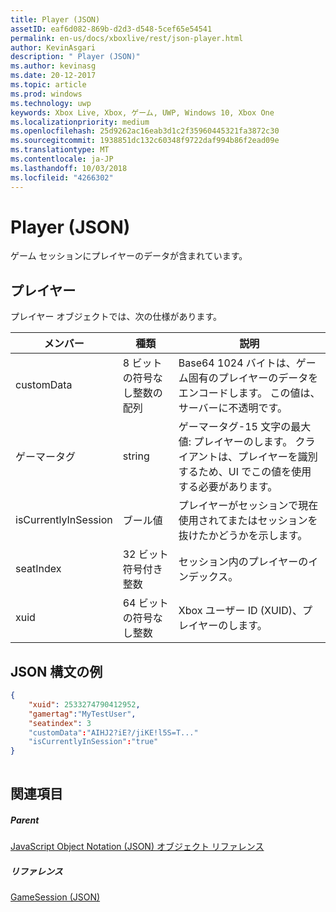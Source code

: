 ```yaml
---
title: Player (JSON)
assetID: eaf6d082-869b-d2d3-d548-5cef65e54541
permalink: en-us/docs/xboxlive/rest/json-player.html
author: KevinAsgari
description: " Player (JSON)"
ms.author: kevinasg
ms.date: 20-12-2017
ms.topic: article
ms.prod: windows
ms.technology: uwp
keywords: Xbox Live, Xbox, ゲーム, UWP, Windows 10, Xbox One
ms.localizationpriority: medium
ms.openlocfilehash: 25d9262ac16eab3d1c2f35960445321fa3872c30
ms.sourcegitcommit: 1938851dc132c60348f9722daf994b86f2ead09e
ms.translationtype: MT
ms.contentlocale: ja-JP
ms.lasthandoff: 10/03/2018
ms.locfileid: "4266302"
---
```

# <a name="player-json"></a>Player (JSON)
ゲーム セッションにプレイヤーのデータが含まれています。 
<a id="ID4EN"></a>

 
## <a name="player"></a>プレイヤー
 
プレイヤー オブジェクトでは、次の仕様があります。
 
| メンバー| 種類| 説明| 
| --- | --- | --- | 
| customData| 8 ビットの符号なし整数の配列| Base64 1024 バイトは、ゲーム固有のプレイヤーのデータをエンコードします。 この値は、サーバーに不透明です。| 
| ゲーマータグ| string| ゲーマータグ-15 文字の最大値: プレイヤーのします。 クライアントは、プレイヤーを識別するため、UI でこの値を使用する必要があります。 | 
| isCurrentlyInSession| ブール値| プレイヤーがセッションで現在使用されてまたはセッションを抜けたかどうかを示します。| 
| seatIndex| 32 ビット符号付き整数| セッション内のプレイヤーのインデックス。| 
| xuid| 64 ビットの符号なし整数| Xbox ユーザー ID (XUID)、プレイヤーのします。| 
  
<a id="ID4E3C"></a>

 
## <a name="sample-json-syntax"></a>JSON 構文の例
 

```json
{
    "xuid": 2533274790412952,
    "gamertag":"MyTestUser",
    "seatindex": 3
    "customData":"AIHJ2?iE?/jiKE!l5S=T..."
    "isCurrentlyInSession":"true"
}
    
```

  
<a id="ID4EFD"></a>

 
## <a name="see-also"></a>関連項目
 
<a id="ID4EHD"></a>

 
##### <a name="parent"></a>Parent 

[JavaScript Object Notation (JSON) オブジェクト リファレンス](atoc-xboxlivews-reference-json.md)

  
<a id="ID4ERD"></a>

 
##### <a name="reference"></a>リファレンス 

[GameSession (JSON)](json-gamesession.md)

   